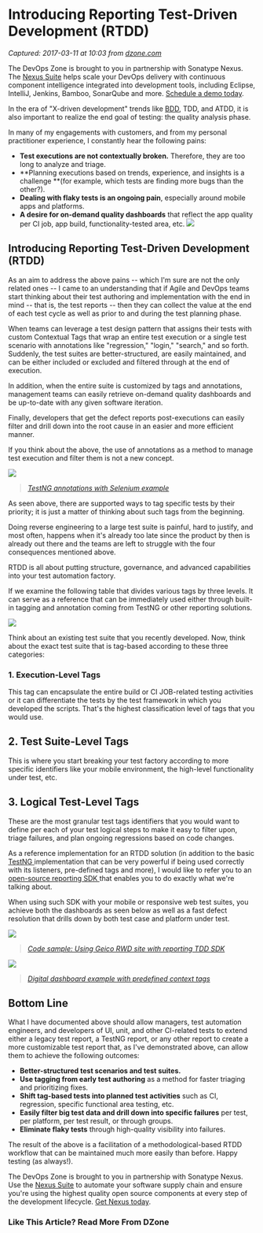# Introducing Reporting Test-Driven Development (RTDD)

_Captured: 2017-03-11 at 10:03 from [dzone.com](https://dzone.com/articles/introducing-reporting-test-driven-development-rtdd?oid=twitter&utm_content=buffer07843&utm_medium=social&utm_source=twitter.com&utm_campaign=buffer)_

The DevOps Zone is brought to you in partnership with Sonatype Nexus. The [Nexus Suite](https://dzone.com/go?i=146021&u=https%3A%2F%2Fwww.sonatype.com%2Fnexus-lifecycle%3Futm_source%3DDZONE%2520-%2520Nexus%2520Lifecycle%2520-%2520September%25202016%26utm_medium%3DDZONE%2520-%2520Nexus%2520Lifecycle%2520-%2520September%25202016%26utm_campaign%3DDZONE%2520-%2520Nexus%2520Lifecycle%2520-%2520September%25202016) helps scale your DevOps delivery with continuous component intelligence integrated into development tools, including Eclipse, IntelliJ, Jenkins, Bamboo, SonarQube and more. [Schedule a demo today](https://dzone.com/go?i=146021&u=https%3A%2F%2Fwww.sonatype.com%2Fnexus-lifecycle%3Futm_source%3DDZONE%2520-%2520Nexus%2520Lifecycle%2520-%2520September%25202016%26utm_medium%3DDZONE%2520-%2520Nexus%2520Lifecycle%2520-%2520September%25202016%26utm_campaign%3DDZONE%2520-%2520Nexus%2520Lifecycle%2520-%2520September%25202016).

In the era of "X-driven development" trends like [BDD](https://mobiletestingblog.com/2017/01/14/mobile-testing-difference-between-bdd-atddtdd/), TDD, and ATDD, it is also important to realize the end goal of testing: the quality analysis phase.

In many of my engagements with customers, and from my personal practitioner experience, I constantly hear the following pains:

  * **Test executions are not contextually broken.** Therefore, they are too long to analyze and triage.
  * **Planning executions based on trends, experience, and insights is a challenge **(for example, which tests are finding more bugs than the other?).
  * **Dealing with flaky tests is an ongoing pain**, especially around mobile apps and platforms.
  * **A desire for on-demand quality dashboards** that reflect the app quality per CI job, app build, functionality-tested area, etc.
![](https://ek121268.files.wordpress.com/2017/03/big-test-vs-small-tests_v01-1.png?w=680)

## Introducing Reporting Test-Driven Development (RTDD)

As an aim to address the above pains -- which I'm sure are not the only related ones -- I came to an understanding that if Agile and DevOps teams start thinking about their test authoring and implementation with the end in mind -- that is, the test reports -- then they can collect the value at the end of each test cycle as well as prior to and during the test planning phase.

When teams can leverage a test design pattern that assigns their tests with custom Contextual Tags that wrap an entire test execution or a single test scenario with annotations like "regression," "login," "search," and so forth. Suddenly, the test suites are better-structured, are easily maintained, and can be either included or excluded and filtered through at the end of execution.

In addition, when the entire suite is customized by tags and annotations, management teams can easily retrieve on-demand quality dashboards and be up-to-date with any given software iteration.

Finally, developers that get the defect reports post-executions can easily filter and drill down into the root cause in an easier and more efficient manner.

If you think about the above, the use of annotations as a method to manage test execution and filter them is not a new concept.

![](https://ek121268.files.wordpress.com/2017/03/annotations_1-0000.png)

> _[TestNG annotations with Selenium example](http://www.guru99.com/all-about-testng-and-selenium.html)_

As seen above, there are supported ways to tag specific tests by their priority; it is just a matter of thinking about such tags from the beginning.

Doing reverse engineering to a large test suite is painful, hard to justify, and most often, happens when it's already too late since the product by then is already out there and the teams are left to struggle with the four consequences mentioned above.

RTDD is all about putting structure, governance, and advanced capabilities into your test automation factory.

If we examine the following table that divides various tags by three levels. It can serve as a reference that can be immediately used either through built-in tagging and annotation coming from TestNG or other reporting solutions.

![](https://ek121268.files.wordpress.com/2017/03/tags_table.png)

Think about an existing test suite that you recently developed. Now, think about the exact test suite that is tag-based according to these three categories:

### **1\. Execution-Level Tags**

This tag can encapsulate the entire build or CI JOB-related testing activities or it can differentiate the tests by the test framework in which you developed the scripts. That's the highest classification level of tags that you would use.

## **2\. Test Suite-Level Tags**

This is where you start breaking your test factory according to more specific identifiers like your mobile environment, the high-level functionality under test, etc.

## **3\. Logical Test-Level Tags**

These are the most granular test tags identifiers that you would want to define per each of your test logical steps to make it easy to filter upon, triage failures, and plan ongoing regressions based on code changes.

As a reference implementation for an RTDD solution (in addition to the basic [TestNG ](https://www.tutorialspoint.com/testng/testng_basic_annotations.htm)implementation that can be very powerful if being used correctly with its listeners, pre-defined tags and more), I would like to refer you to an [open-source reporting SDK ](http://developers.perfectomobile.com/display/PD/Download)that enables you to do exactly what we're talking about.

When using such SDK with your mobile or responsive web test suites, you achieve both the dashboards as seen below as well as a fast defect resolution that drills down by both test case and platform under test.

![](https://ek121268.files.wordpress.com/2017/03/codesample.png?w=680)

> _[Code sample: Using Geico RWD site with reporting TDD SDK](https://github.com/ek121268/GeicoResponsiveWebSeleniumDemo/blob/master/src/test/java/com/perfecto/testing/WebScenarioParallel.java)_

![](https://ek121268.files.wordpress.com/2017/03/dash.png?w=680)

> _[Digital dashboard example with predefined context tags](http://developers.perfectomobile.com/display/PD/Reporting)_

## Bottom Line

What I have documented above should allow managers, test automation engineers, and developers of UI, unit, and other CI-related tests to extend either a legacy test report, a TestNG report, or any other report to create a more customizable test report that, as I've demonstrated above, can allow them to achieve the following outcomes:

  * **Better-structured test scenarios and test suites.**
  * **Use tagging from early test authoring** as a method for faster triaging and prioritizing fixes.
  * **Shift tag-based tests into planned test activities** such as CI, regression, specific functional area testing, etc.
  * **Easily filter big test data and drill down into specific failures** per test, per platform, per test result, or through groups.
  * **Eliminate flaky tests** through high-quality visibility into failures.

The result of the above is a facilitation of a methodological-based RTDD workflow that can be maintained much more easily than before. Happy testing (as always!).

The DevOps Zone is brought to you in partnership with Sonatype Nexus. Use the [Nexus Suite](https://dzone.com/go?i=146022&u=https%3A%2F%2Fwww.sonatype.com%2Fget-nexus-sonatype%3Futm_source%3DDZONE%2520-%2520Get%2520Nexus%2520-%2520September%25202016%26utm_medium%3DDZONE%2520-%2520Get%2520Nexus%2520-%2520September%25202016%26utm_campaign%3DDZONE%2520-%2520Get%2520Nexus%2520-%2520September%25202016) to automate your software supply chain and ensure you're using the highest quality open source components at every step of the development lifecycle. [Get Nexus today](https://dzone.com/go?i=146022&u=https%3A%2F%2Fwww.sonatype.com%2Fget-nexus-sonatype%3Futm_source%3DDZONE%2520-%2520Get%2520Nexus%2520-%2520September%25202016%26utm_medium%3DDZONE%2520-%2520Get%2520Nexus%2520-%2520September%25202016%26utm_campaign%3DDZONE%2520-%2520Get%2520Nexus%2520-%2520September%25202016).

### Like This Article? Read More From DZone
